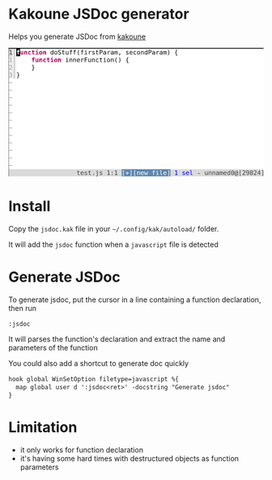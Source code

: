 # Kakoune JSDoc generator

Helps you generate JSDoc from [kakoune](http://kakoune.org)

![jsdoc generator demo](/screenshots/demo.gif)

# Install

Copy the `jsdoc.kak` file in your `~/.config/kak/autoload/` folder.

It will add the `jsdoc` function when a `javascript` file is detected

# Generate JSDoc

To generate jsdoc, put the cursor in a line containing a function declaration, then run

    :jsdoc
    
It will parses the function's declaration and extract the name and parameters of the function

You could also add a shortcut to generate doc quickly

    hook global WinSetOption filetype=javascript %{
      map global user d ':jsdoc<ret>' -docstring "Generate jsdoc"
    }

# Limitation

- it only works for function declaration 
- it's having some hard times with destructured objects as function parameters
